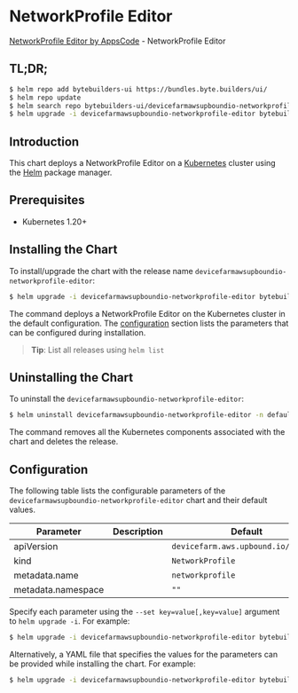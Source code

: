 # NetworkProfile Editor

[NetworkProfile Editor by AppsCode](https://byte.builders) - NetworkProfile Editor

## TL;DR;

```bash
$ helm repo add bytebuilders-ui https://bundles.byte.builders/ui/
$ helm repo update
$ helm search repo bytebuilders-ui/devicefarmawsupboundio-networkprofile-editor --version=v0.4.18
$ helm upgrade -i devicefarmawsupboundio-networkprofile-editor bytebuilders-ui/devicefarmawsupboundio-networkprofile-editor -n default --create-namespace --version=v0.4.18
```

## Introduction

This chart deploys a NetworkProfile Editor on a [Kubernetes](http://kubernetes.io) cluster using the [Helm](https://helm.sh) package manager.

## Prerequisites

- Kubernetes 1.20+

## Installing the Chart

To install/upgrade the chart with the release name `devicefarmawsupboundio-networkprofile-editor`:

```bash
$ helm upgrade -i devicefarmawsupboundio-networkprofile-editor bytebuilders-ui/devicefarmawsupboundio-networkprofile-editor -n default --create-namespace --version=v0.4.18
```

The command deploys a NetworkProfile Editor on the Kubernetes cluster in the default configuration. The [configuration](#configuration) section lists the parameters that can be configured during installation.

> **Tip**: List all releases using `helm list`

## Uninstalling the Chart

To uninstall the `devicefarmawsupboundio-networkprofile-editor`:

```bash
$ helm uninstall devicefarmawsupboundio-networkprofile-editor -n default
```

The command removes all the Kubernetes components associated with the chart and deletes the release.

## Configuration

The following table lists the configurable parameters of the `devicefarmawsupboundio-networkprofile-editor` chart and their default values.

|     Parameter      | Description |                    Default                     |
|--------------------|-------------|------------------------------------------------|
| apiVersion         |             | <code>devicefarm.aws.upbound.io/v1beta1</code> |
| kind               |             | <code>NetworkProfile</code>                    |
| metadata.name      |             | <code>networkprofile</code>                    |
| metadata.namespace |             | <code>""</code>                                |


Specify each parameter using the `--set key=value[,key=value]` argument to `helm upgrade -i`. For example:

```bash
$ helm upgrade -i devicefarmawsupboundio-networkprofile-editor bytebuilders-ui/devicefarmawsupboundio-networkprofile-editor -n default --create-namespace --version=v0.4.18 --set apiVersion=devicefarm.aws.upbound.io/v1beta1
```

Alternatively, a YAML file that specifies the values for the parameters can be provided while
installing the chart. For example:

```bash
$ helm upgrade -i devicefarmawsupboundio-networkprofile-editor bytebuilders-ui/devicefarmawsupboundio-networkprofile-editor -n default --create-namespace --version=v0.4.18 --values values.yaml
```
